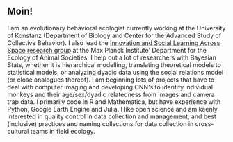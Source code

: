 ## Moin!

I am an evolutionary behavioral ecologist currently working at the University of Konstanz (Department of Biology and Center for the Advanced Study of Collective Behavior).
I also lead the [Innovation and Social Learning Across Space research group](https://www.ab.mpg.de/232529/Capuchin-tool-use) at the Max Planck Institute' Department for the Ecology of Animal Societies.
I help out a lot of researchers with Bayesian Stats, whether it is hierarchical modelling, translating theoretical models to statistical models, or analyzing dyadic data using the social relations model (or close analogues thereof).
I am beginning lots of projects that have to deal with computer imaging and developing CNN's to identify individual monkeys and their age/sex/dyadic relatedness from images and camera trap data.
I primarily code in R and Mathematica, but have experience with Python, Google Earth Engine and Julia.
I like open science and am keenly interested in quality control in data collection and management, and best (inclusive) practices and naming collections for data collection in cross-cultural teams in field ecology.

